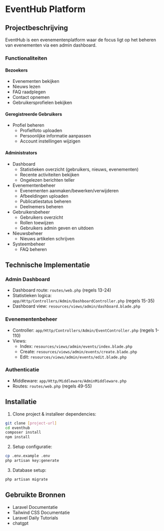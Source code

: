 # EventHub Platform

## Projectbeschrijving
EventHub is een evenementenplatform waar de focus ligt op het beheren van evenementen via een admin dashboard.

### Functionaliteiten

#### Bezoekers
- Evenementen bekijken
- Nieuws lezen
- FAQ raadplegen
- Contact opnemen
- Gebruikersprofielen bekijken

#### Geregistreerde Gebruikers
- Profiel beheren
  * Profielfoto uploaden
  * Persoonlijke informatie aanpassen
  * Account instellingen wijzigen


#### Administrators
- Dashboard
  * Statistieken overzicht (gebruikers, nieuws, evenementen)
  * Recente activiteiten bekijken
  * Ongelezen berichten teller
- Evenementenbeheer
  * Evenementen aanmaken/bewerken/verwijderen
  * Afbeeldingen uploaden
  * Publicatiestatus beheren
  * Deelnemers beheren
- Gebruikersbeheer
  * Gebruikers overzicht
  * Rollen toewijzen
  * Gebruikers admin geven en uitdoen
- Nieuwsbeheer
  * Nieuws artikelen schrijven
- Systeembeheer
  * FAQ beheren

## Technische Implementatie

### Admin Dashboard
- Dashboard route: `routes/web.php` (regels 13-24)
- Statistieken logica: `app/Http/Controllers/Admin/DashboardController.php` (regels 15-35)
- Dashboard view: `resources/views/admin/dashboard.blade.php`

### Evenementenbeheer
- Controller: `app/Http/Controllers/Admin/EventController.php` (regels 1-110)
- Views: 
  * Index: `resources/views/admin/events/index.blade.php`
  * Create: `resources/views/admin/events/create.blade.php`
  * Edit: `resources/views/admin/events/edit.blade.php`

### Authenticatie
- Middleware: `app/Http/Middleware/AdminMiddleware.php`
- Routes: `routes/web.php` (regels 49-55)

## Installatie

1. Clone project & installeer dependencies:
```bash
git clone [project-url]
cd eventhub
composer install
npm install
```

2. Setup configuratie:
```bash
cp .env.example .env
php artisan key:generate
```

3. Database setup:
```bash
php artisan migrate
```
## Gebruikte Bronnen
- Laravel Documentatie
- Tailwind CSS Documentatie
- Laravel Daily Tutorials
- chatgpt